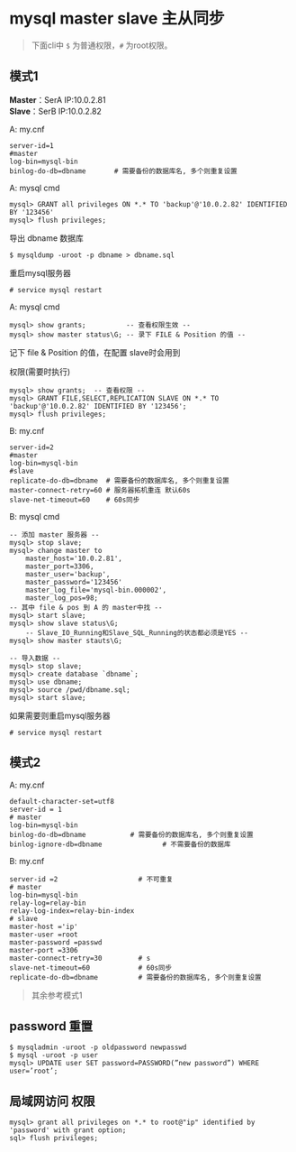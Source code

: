 # mysql master slave 主从同步

>下面cli中 `$` 为普通权限，`#` 为root权限。

## 模式1

__Master__：SerA IP:10.0.2.81     
__Slave__：SerB IP:10.0.2.82

A: my.cnf

	server-id=1
	#master
	log-bin=mysql-bin
	binlog-do-db=dbname       # 需要备份的数据库名, 多个则重复设置 

A: mysql cmd

	mysql> GRANT all privileges ON *.* TO 'backup'@'10.0.2.82' IDENTIFIED BY '123456'
	mysql> flush privileges; 

导出 dbname 数据库

	$ mysqldump -uroot -p dbname > dbname.sql

重启mysql服务器

	# service mysql restart 

A: mysql cmd

	mysql> show grants;          -- 查看权限生效 -- 
	mysql> show master status\G; -- 录下 FILE & Position 的值 -- 

记下 file & Position 的值，在配置 slave时会用到

权限(需要时执行)

	mysql> show grants;  -- 查看权限 --
	mysql> GRANT FILE,SELECT,REPLICATION SLAVE ON *.* TO 'backup'@'10.0.2.82' IDENTIFIED BY '123456';
	mysql> flush privileges; 

B: my.cnf

	server-id=2
	#master 
	log-bin=mysql-bin
	#slave
	replicate-do-db=dbname  # 需要备份的数据库名, 多个则重复设置
	master-connect-retry=60 # 服务器拓机重连 默认60s
	slave-net-timeout=60    # 60s同步

B: mysql cmd

	-- 添加 master 服务器 --
	mysql> stop slave; 
	mysql> change master to 
		master_host='10.0.2.81', 
		master_port=3306, 
		master_user='backup', 
		master_password='123456'
		master_log_file='mysql-bin.000002',
		master_log_pos=98;
	-- 其中 file & pos 到 A 的 master中找 --
	mysql> start slave;
	mysql> show slave status\G;
		-- Slave_IO_Running和Slave_SQL_Running的状态都必须是YES --
	mysql> show master stauts\G;

	-- 导入数据 --
	mysql> stop slave;
	mysql> create database `dbname`;
	mysql> use dbname;
	mysql> source /pwd/dbname.sql;
	mysql> start slave;


如果需要则重启mysql服务器

	# service mysql restart 

## 模式2 

A: my.cnf

	default-character-set=utf8
	server-id = 1
	# master
	log-bin=mysql-bin 
	binlog-do-db=dbname           # 需要备份的数据库名, 多个则重复设置
	binlog-ignore-db=dbname               # 不需要备份的数据库

B: my.cnf

	server-id =2                    # 不可重复
	# master
	log-bin=mysql-bin
	relay-log=relay-bin
	relay-log-index=relay-bin-index
	# slave
	master-host ='ip'
	master-user =root
	master-password =passwd
	master-port =3306
	master-connect-retry=30         # s
	slave-net-timeout=60            # 60s同步
	replicate-do-db=dbname          # 需要备份的数据库名, 多个则重复设置


> 其余参考模式1


## password 重置

	$ mysqladmin -uroot -p oldpassword newpasswd
	$ mysql -uroot -p user 
	mysql> UPDATE user SET password=PASSWORD(”new password”) WHERE user=’root’; 


## 局域网访问 权限

	mysql> grant all privileges on *.* to root@"ip" identified by 'password' with grant option;
	sql> flush privileges; 


